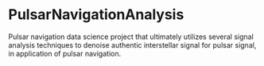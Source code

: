 # PulsarNavigationAnalysis
Pulsar navigation data science project that ultimately utilizes several signal analysis techniques to denoise authentic interstellar signal for pulsar signal, in application of pulsar navigation.
